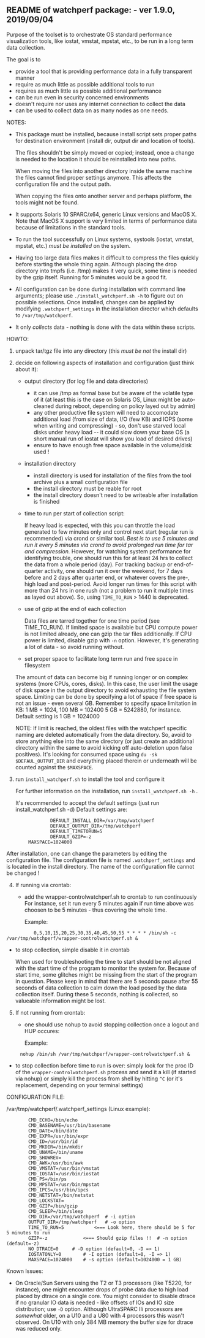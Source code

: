 README of watchperf package: - ver 1.9.0, 2019/09/04
-----------------------------------------------

Purpose of the toolset is to orchestrate OS standard performance visualization tools, like iostat, vmstat, mpstat, etc., to be run in a long term data collection.

The goal is to 
- provide a tool that is providing performance data in a fully transparent manner
- require as much little as possible additional tools to run
- requires as much little as possible additional performance
- can be run even in security concerned environments
- doesn't require nor uses any internet connection to collect the data
- can be used to collect data on as many nodes as one needs.

NOTES:

- This package must be installed, because install script sets proper paths for destination environment (install dir, output dir and location of tools). 

  The files shouldn't be simply moved or copied; instead, once a change is needed to the location it should be reinstalled into new paths.
  
  When moving the files into another directory inside the same machine the files cannot find proper settings anymore. This affects the configuration file and the output path.

  When copying the files onto another server and perhaps platform, the tools might not be found.
	  
- It supports Solaris 10 SPARC/x64, generic Linux versions and MacOS X. Note that MacOS X support is very limited in terms of performance data because of limitations in the standard tools.

- To run the tool successfully on Linux systems, systools (iostat, vmstat, mpstat, etc.) *must be installed* on the system.

- Having too large data files makes it difficult to compress the files quickly before starting the whole thing again. Although placing the drop directory into tmpfs (i.e. /tmp) makes it very quick, some time is needed by the gzip itself. Running for 5 minutes would be a good  fit.

- All configuration can be done during installation with command line arguments; please use `./install_watchperf.sh -h` to figure out on possible selections.
  Once installed, changes can be applied by modifying `.watchperf_settings` in the installation director which defaults to `/var/tmp/watchperf`.

- It only *collects* data - nothing is done with the data within these scripts.

HOWTO:

1) unpack tar/tgz file into any directory (this *must be not* the install dir)

2) decide on following aspects of installation and configuration (just think about it):

   - output directory (for log file and data directories)
     - it can use /tmp as formal base but be aware of the volatile type of it (at
          least this is the case on Solaris OS, Linux might be auto-cleaned during
          reboot, depending on policy layed out by admin)
     - any other productive file system will need to accomodate additional
          load (from size of data, I/O (few KB) and IOPS (some when writing
          and compressing) - so, don't use starved local disks under heavy load --
          it could slow down your base OS (a short manual run of iostat will show
          you load of desired drives)
     - ensure to have enough free space available in the volume/disk used !

   - installation directory
        - install directory is used for installation of the files from the
          tool archive plus a small configuration file
        - the install directory must be reable for root
        - the install directory doesn't need to be writeable after installation
          is finished

   - time to run per start of collection script:

        If heavy load is expected, with this you can throttle the load
        generated to few minutes only and control next start (regular run is
        recommended) via crond or similar tool.
        *Best is to use 5 minutes and run it every 5 minutes via crond to avoid
        prolonged run time for tar and compression.*
        However, for watching system performance for identifying trouble, one 
        should run this for at least 24 hrs to collect the data from a whole
        period (day). For tracking backup or end-of-quarter activity, one should
        run it over the weekend, for 7 days before and 2 days after quarter end,
        or whatever covers the pre-, high load and  post-period.
        Avoid longer run times for this script with more than 24 hrs in one 
        rush (not a problem to run it multiple times as layed out above). So,
        using `TIME_TO_RUN` > 1440 is deprecated.
   
   - use of gzip at the end of each collection 
   
        Data files are tarred together for one time period (see TIME_TO_RUN).
        If limited space is available but CPU compute power is not limited
        already, one can gzip the tar files additionally.
        If CPU power is limited, disable gzip with `-n` option.
	However, it's generating a lot of data - so avoid running without.

   - set proper space to facilitate long term run and free space in filesystem
   
	The amount of data can become big if running longer or on complex
	systems (more CPUs, cores, disks). In this case, the user limit
	the usage of disk space in the output directory to avoid exhausting 
	the file system space. Limiting can be done by specifying 
	a lot of space if free space is not an issue - even several GB.
	Remember to specify space limitation in KB: 1 MB = 1024, 100 MB = 102400
	5 GB = 5242880, for instance. Default setting is 1 GB = 1024000
	
	NOTE: If limit is reached, the oldest files with the watchperf specific naming
	are deleted automatically from the data directory. So, avoid to store anything
	else into the same directory (or just create an additional directory within
	the same to avoid kicking off auto-deletion upon false positives). It's
	looking for consumed space using `du -sk $DEFAUL_OUTPUT_DIR` and everything
	placed therein or underneath will be counted against the `$MAXSPACE`.


3) run `install_watchperf.sh` to install the tool and configure it

   For further information on the installation, run `install_watchperf.sh -h` .
        
   It's recommended to accept the default settings (just run install_watchperf.sh -d)
        Default settings are:
```
                DEFAULT_INSTALL_DIR=/var/tmp/watchperf
                DEFAULT_OUTPUT_DIR=/tmp/watchperf
                DEFAULT_TIMETORUN=5
                DEFAULT_GZIP=-z
		MAXSPACE=1024000
```
        
   After installation, one can change the parameters by editing the 
   configuration file. The configuration file is named `.watchperf_settings` and
   is located in the install directory. The name of the configuration file
   cannot be changed !


4) If running via crontab:

   - add the wrapper-controlwatchperf.sh to crontab to run continuously 
     For instance, set it run every 5 minutes again if run time above
     was choosen to be 5 minutes - thus covering the whole time.
     
     Example: 
```
          0,5,10,15,20,25,30,35,40,45,50,55 * * * * /bin/sh -c /var/tmp/watchperf/wrapper-controlwatchperf.sh &
```        
   - to stop collection, simple disable it in crontab

     When used for troubleshooting the time to start should be
	not aligned with the start time of the program to monitor the system for.
	Because of start time, some glitches might be missing from the start
	of the program in question. Please keep in mind that there are 5 seconds
	pause after 55 seconds of data collection to calm down the load posed by the
	data collection itself. During these 5 seconds, nothing is collected, so
	valueable information might be lost.

5) If not running from crontab:

   - one should use nohup to avoid stopping collection once a logout and HUP occures:

     Example: 
```
     nohup /bin/sh /var/tmp/watchperf/wrapper-controlwatchperf.sh &
```
   - to stop collection before time to run is over: simply look for the proc ID
          of the `wrapper-controlwatchperf.sh` process and send it a kill (if started via nohup)
          or simply kill the process from shell by hitting `^C` (or it's replacement, depending
          on your terminal settings)


CONFIGURATION FILE:

/var/tmp/watchperf/.watchperf_settings (Linux example):
```
		CMD_ECHO=/bin/echo  
		CMD_BASENAME=/usr/bin/basename
		CMD_DATE=/bin/date
		CMD_EXPR=/usr/bin/expr
		CMD_ID=/usr/bin/id
		CMD_MKDIR=/bin/mkdir
		CMD_UNAME=/bin/uname
		CMD_SHOWREV=
		CMD_AWK=/usr/bin/awk
		CMD_VMSTAT=/usr/bin/vmstat
		CMD_IOSTAT=/usr/bin/iostat
		CMD_PS=/bin/ps
		CMD_MPSTAT=/usr/bin/mpstat
		CMD_IPCS=/usr/bin/ipcs
		CMD_NETSTAT=/bin/netstat
		CMD_LOCKSTAT=
		CMD_GZIP=/bin/gzip
		CMD_SLEEP=/bin/sleep
		CMD_DIR=/var/tmp/watchperf	# -i option
		OUTPUT_DIR=/tmp/watchperf	# -o option
		TIME_TO_RUN=5			<=== Look here, there should be 5 for 5 minutes to run
		GZIP=-z				<=== Should gzip files !!  # -n option (default=-z)
		NO_DTRACE=0		# -D option (default=0, -D => 1)
		IOSTATONLY=0		# -I option (default=0, -I => 1)
		MAXSPACE=1024000	# -s option (default=1024000 = 1 GB)
```


Known Issues:

- On Oracle/Sun Servers using the T2 or T3 processors (like T5220, for instance), one might encounter drops of probe data due to high load placed by dtrace on a single core. You might consider to disable dtrace if no granular IO data is needed - like offsets of IOs and IO size distribution; use `-D` option. Although UltraSPARC IIi processors are *somewhat* older, on a U10 and a U80 with 4 processors this wasn't observed. On U10 with only 384 MB memory the buffer size for dtrace was reduced only.
